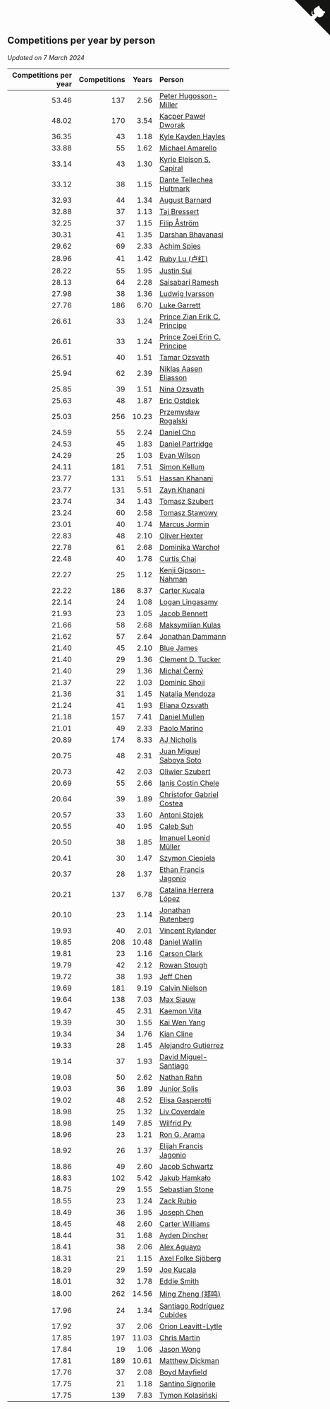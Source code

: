 ## Competitions per year by person

*Updated on  7 March 2024*

| Competitions per year | Competitions | Years | Person |
| ---: | ---: | ---: | :--- |
| 53.46 | 137 | 2.56 | [Peter Hugosson-Miller](https://www.worldcubeassociation.org/persons/2021HUGO01) |
| 48.02 | 170 | 3.54 | [Kacper Paweł Dworak](https://www.worldcubeassociation.org/persons/2020DWOR01) |
| 36.35 | 43 | 1.18 | [Kyle Kayden Hayles](https://www.worldcubeassociation.org/persons/2022HAYL02) |
| 33.88 | 55 | 1.62 | [Michael Amarello](https://www.worldcubeassociation.org/persons/2022AMAR09) |
| 33.14 | 43 | 1.30 | [Kyrie Eleison S. Capiral](https://www.worldcubeassociation.org/persons/2022CAPI02) |
| 33.12 | 38 | 1.15 | [Dante Tellechea Hultmark](https://www.worldcubeassociation.org/persons/2023HULT01) |
| 32.93 | 44 | 1.34 | [August Barnard](https://www.worldcubeassociation.org/persons/2022BARN21) |
| 32.88 | 37 | 1.13 | [Taj Bressert](https://www.worldcubeassociation.org/persons/2023BRES01) |
| 32.25 | 37 | 1.15 | [Filip Åström](https://www.worldcubeassociation.org/persons/2023ASTR01) |
| 30.31 | 41 | 1.35 | [Darshan Bhavanasi](https://www.worldcubeassociation.org/persons/2022BHAV01) |
| 29.62 | 69 | 2.33 | [Achim Spies](https://www.worldcubeassociation.org/persons/2021SPIE01) |
| 28.96 | 41 | 1.42 | [Ruby Lu (卢红)](https://www.worldcubeassociation.org/persons/2022LURU01) |
| 28.22 | 55 | 1.95 | [Justin Sui](https://www.worldcubeassociation.org/persons/2022SUIJ01) |
| 28.13 | 64 | 2.28 | [Saisabari Ramesh](https://www.worldcubeassociation.org/persons/2021RAME01) |
| 27.98 | 38 | 1.36 | [Ludwig Ivarsson](https://www.worldcubeassociation.org/persons/2022IVAR01) |
| 27.76 | 186 | 6.70 | [Luke Garrett](https://www.worldcubeassociation.org/persons/2017GARR05) |
| 26.61 | 33 | 1.24 | [Prince Zian Erik C. Principe](https://www.worldcubeassociation.org/persons/2022PRIN08) |
| 26.61 | 33 | 1.24 | [Prince Zoei Erin C. Principe](https://www.worldcubeassociation.org/persons/2022PRIN09) |
| 26.51 | 40 | 1.51 | [Tamar Ozsvath](https://www.worldcubeassociation.org/persons/2022OZSV04) |
| 25.94 | 62 | 2.39 | [Niklas Aasen Eliasson](https://www.worldcubeassociation.org/persons/2021ELIA01) |
| 25.85 | 39 | 1.51 | [Nina Ozsvath](https://www.worldcubeassociation.org/persons/2022OZSV03) |
| 25.63 | 48 | 1.87 | [Eric Ostdiek](https://www.worldcubeassociation.org/persons/2022OSTD01) |
| 25.03 | 256 | 10.23 | [Przemysław Rogalski](https://www.worldcubeassociation.org/persons/2013ROGA02) |
| 24.59 | 55 | 2.24 | [Daniel Cho](https://www.worldcubeassociation.org/persons/2021CHOD01) |
| 24.53 | 45 | 1.83 | [Daniel Partridge](https://www.worldcubeassociation.org/persons/2022PART02) |
| 24.29 | 25 | 1.03 | [Evan Wilson](https://www.worldcubeassociation.org/persons/2023WILS11) |
| 24.11 | 181 | 7.51 | [Simon Kellum](https://www.worldcubeassociation.org/persons/2016KELL12) |
| 23.77 | 131 | 5.51 | [Hassan Khanani](https://www.worldcubeassociation.org/persons/2018KHAN26) |
| 23.77 | 131 | 5.51 | [Zayn Khanani](https://www.worldcubeassociation.org/persons/2018KHAN28) |
| 23.74 | 34 | 1.43 | [Tomasz Szubert](https://www.worldcubeassociation.org/persons/2022SZUB02) |
| 23.24 | 60 | 2.58 | [Tomasz Stawowy](https://www.worldcubeassociation.org/persons/2021STAW01) |
| 23.01 | 40 | 1.74 | [Marcus Jormin](https://www.worldcubeassociation.org/persons/2022JORM01) |
| 22.83 | 48 | 2.10 | [Oliver Hexter](https://www.worldcubeassociation.org/persons/2022HEXT01) |
| 22.78 | 61 | 2.68 | [Dominika Warchoł](https://www.worldcubeassociation.org/persons/2021WARC01) |
| 22.48 | 40 | 1.78 | [Curtis Chai](https://www.worldcubeassociation.org/persons/2022CHAI02) |
| 22.27 | 25 | 1.12 | [Kenji Gipson-Nahman](https://www.worldcubeassociation.org/persons/2023GIPS01) |
| 22.22 | 186 | 8.37 | [Carter Kucala](https://www.worldcubeassociation.org/persons/2015KUCA01) |
| 22.14 | 24 | 1.08 | [Logan Lingasamy](https://www.worldcubeassociation.org/persons/2023LING02) |
| 21.93 | 23 | 1.05 | [Jacob Bennett](https://www.worldcubeassociation.org/persons/2023BENN04) |
| 21.66 | 58 | 2.68 | [Maksymilian Kulas](https://www.worldcubeassociation.org/persons/2021KULA02) |
| 21.62 | 57 | 2.64 | [Jonathan Dammann](https://www.worldcubeassociation.org/persons/2021DAMM01) |
| 21.40 | 45 | 2.10 | [Blue James](https://www.worldcubeassociation.org/persons/2022JAME01) |
| 21.40 | 29 | 1.36 | [Clement D. Tucker](https://www.worldcubeassociation.org/persons/2022TUCK09) |
| 21.40 | 29 | 1.36 | [Michal Černý](https://www.worldcubeassociation.org/persons/2022CERN03) |
| 21.37 | 22 | 1.03 | [Dominic Shoji](https://www.worldcubeassociation.org/persons/2023SHOJ01) |
| 21.36 | 31 | 1.45 | [Natalia Mendoza](https://www.worldcubeassociation.org/persons/2022MEND24) |
| 21.24 | 41 | 1.93 | [Eliana Ozsvath](https://www.worldcubeassociation.org/persons/2022OZSV01) |
| 21.18 | 157 | 7.41 | [Daniel Mullen](https://www.worldcubeassociation.org/persons/2016MULL04) |
| 21.01 | 49 | 2.33 | [Paolo Marino](https://www.worldcubeassociation.org/persons/2021MARI04) |
| 20.89 | 174 | 8.33 | [AJ Nicholls](https://www.worldcubeassociation.org/persons/2015NICH04) |
| 20.75 | 48 | 2.31 | [Juan Miguel Saboya Soto](https://www.worldcubeassociation.org/persons/2021SOTO01) |
| 20.73 | 42 | 2.03 | [Oliwier Szubert](https://www.worldcubeassociation.org/persons/2022SZUB01) |
| 20.69 | 55 | 2.66 | [Ianis Costin Chele](https://www.worldcubeassociation.org/persons/2021CHEL01) |
| 20.64 | 39 | 1.89 | [Christofor Gabriel Costea](https://www.worldcubeassociation.org/persons/2022COST03) |
| 20.57 | 33 | 1.60 | [Antoni Stojek](https://www.worldcubeassociation.org/persons/2022STOJ03) |
| 20.55 | 40 | 1.95 | [Caleb Suh](https://www.worldcubeassociation.org/persons/2022SUHC01) |
| 20.50 | 38 | 1.85 | [Imanuel Leonid Müller](https://www.worldcubeassociation.org/persons/2022MULL02) |
| 20.41 | 30 | 1.47 | [Szymon Ciepiela](https://www.worldcubeassociation.org/persons/2022CIEP01) |
| 20.37 | 28 | 1.37 | [Ethan Francis Jagonio](https://www.worldcubeassociation.org/persons/2022JAGO03) |
| 20.21 | 137 | 6.78 | [Catalina Herrera López](https://www.worldcubeassociation.org/persons/2017LOPE31) |
| 20.10 | 23 | 1.14 | [Jonathan Rutenberg](https://www.worldcubeassociation.org/persons/2023RUTE01) |
| 19.93 | 40 | 2.01 | [Vincent Rylander](https://www.worldcubeassociation.org/persons/2022RYLA01) |
| 19.85 | 208 | 10.48 | [Daniel Wallin](https://www.worldcubeassociation.org/persons/2013WALL03) |
| 19.81 | 23 | 1.16 | [Carson Clark](https://www.worldcubeassociation.org/persons/2023CLAR02) |
| 19.79 | 42 | 2.12 | [Rowan Stough](https://www.worldcubeassociation.org/persons/2022STOU01) |
| 19.72 | 38 | 1.93 | [Jeff Chen](https://www.worldcubeassociation.org/persons/2022CHEN19) |
| 19.69 | 181 | 9.19 | [Calvin Nielson](https://www.worldcubeassociation.org/persons/2014NIEL03) |
| 19.64 | 138 | 7.03 | [Max Siauw](https://www.worldcubeassociation.org/persons/2017SIAU02) |
| 19.47 | 45 | 2.31 | [Kaemon Vita](https://www.worldcubeassociation.org/persons/2021VITA01) |
| 19.39 | 30 | 1.55 | [Kai Wen Yang](https://www.worldcubeassociation.org/persons/2022YANG19) |
| 19.34 | 34 | 1.76 | [Kian Cline](https://www.worldcubeassociation.org/persons/2022CLIN01) |
| 19.33 | 28 | 1.45 | [Alejandro Gutierrez](https://www.worldcubeassociation.org/persons/2022GUTI09) |
| 19.14 | 37 | 1.93 | [David Miguel-Santiago](https://www.worldcubeassociation.org/persons/2022MIGU02) |
| 19.08 | 50 | 2.62 | [Nathan Rahn](https://www.worldcubeassociation.org/persons/2021RAHN01) |
| 19.03 | 36 | 1.89 | [Junior Solis](https://www.worldcubeassociation.org/persons/2022SOLI03) |
| 19.02 | 48 | 2.52 | [Elisa Gasperotti](https://www.worldcubeassociation.org/persons/2021GASP01) |
| 18.98 | 25 | 1.32 | [Liv Coverdale](https://www.worldcubeassociation.org/persons/2022COVE02) |
| 18.98 | 149 | 7.85 | [Wilfrid Py](https://www.worldcubeassociation.org/persons/2016PYWI01) |
| 18.96 | 23 | 1.21 | [Ron G. Arama](https://www.worldcubeassociation.org/persons/2022ARAM01) |
| 18.92 | 26 | 1.37 | [Elijah Francis Jagonio](https://www.worldcubeassociation.org/persons/2022JAGO02) |
| 18.86 | 49 | 2.60 | [Jacob Schwartz](https://www.worldcubeassociation.org/persons/2021SCHW01) |
| 18.83 | 102 | 5.42 | [Jakub Hamkało](https://www.worldcubeassociation.org/persons/2018HAMK01) |
| 18.75 | 29 | 1.55 | [Sebastian Stone](https://www.worldcubeassociation.org/persons/2022STON09) |
| 18.55 | 23 | 1.24 | [Zack Rubio](https://www.worldcubeassociation.org/persons/2022RUBI10) |
| 18.49 | 36 | 1.95 | [Joseph Chen](https://www.worldcubeassociation.org/persons/2022CHEN16) |
| 18.45 | 48 | 2.60 | [Carter Williams](https://www.worldcubeassociation.org/persons/2021WILL06) |
| 18.44 | 31 | 1.68 | [Ayden Dincher](https://www.worldcubeassociation.org/persons/2022DINC01) |
| 18.41 | 38 | 2.06 | [Alex Aguayo](https://www.worldcubeassociation.org/persons/2022AGUA01) |
| 18.31 | 21 | 1.15 | [Axel Folke Sjöberg](https://www.worldcubeassociation.org/persons/2023SJOB01) |
| 18.29 | 29 | 1.59 | [Joe Kucala](https://www.worldcubeassociation.org/persons/2022KUCA01) |
| 18.01 | 32 | 1.78 | [Eddie Smith](https://www.worldcubeassociation.org/persons/2022SMIT20) |
| 18.00 | 262 | 14.56 | [Ming Zheng (郑鸣)](https://www.worldcubeassociation.org/persons/2009ZHEN11) |
| 17.96 | 24 | 1.34 | [Santiago Rodríguez Cubides](https://www.worldcubeassociation.org/persons/2022CUBI01) |
| 17.92 | 37 | 2.06 | [Orion Leavitt-Lytle](https://www.worldcubeassociation.org/persons/2022LEAV01) |
| 17.85 | 197 | 11.03 | [Chris Martin](https://www.worldcubeassociation.org/persons/2013MART03) |
| 17.84 | 19 | 1.06 | [Jason Wong](https://www.worldcubeassociation.org/persons/2023WONG17) |
| 17.81 | 189 | 10.61 | [Matthew Dickman](https://www.worldcubeassociation.org/persons/2013DICK01) |
| 17.76 | 37 | 2.08 | [Boyd Mayfield](https://www.worldcubeassociation.org/persons/2022MAYF01) |
| 17.75 | 21 | 1.18 | [Santino Signorile](https://www.worldcubeassociation.org/persons/2022SIGN01) |
| 17.75 | 139 | 7.83 | [Tymon Kolasiński](https://www.worldcubeassociation.org/persons/2016KOLA02) |


<a href="https://github.com/jonatanklosko/wca_statistics" class="github-corner" aria-label="View source on Github"><svg width="80" height="80" viewBox="0 0 250 250" style="fill:#151513; color:#fff; position: absolute; top: 0; border: 0; right: 0;" aria-hidden="true"><path d="M0,0 L115,115 L130,115 L142,142 L250,250 L250,0 Z"></path><path d="M128.3,109.0 C113.8,99.7 119.0,89.6 119.0,89.6 C122.0,82.7 120.5,78.6 120.5,78.6 C119.2,72.0 123.4,76.3 123.4,76.3 C127.3,80.9 125.5,87.3 125.5,87.3 C122.9,97.6 130.6,101.9 134.4,103.2" fill="currentColor" style="transform-origin: 130px 106px;" class="octo-arm"></path><path d="M115.0,115.0 C114.9,115.1 118.7,116.5 119.8,115.4 L133.7,101.6 C136.9,99.2 139.9,98.4 142.2,98.6 C133.8,88.0 127.5,74.4 143.8,58.0 C148.5,53.4 154.0,51.2 159.7,51.0 C160.3,49.4 163.2,43.6 171.4,40.1 C171.4,40.1 176.1,42.5 178.8,56.2 C183.1,58.6 187.2,61.8 190.9,65.4 C194.5,69.0 197.7,73.2 200.1,77.6 C213.8,80.2 216.3,84.9 216.3,84.9 C212.7,93.1 206.9,96.0 205.4,96.6 C205.1,102.4 203.0,107.8 198.3,112.5 C181.9,128.9 168.3,122.5 157.7,114.1 C157.9,116.9 156.7,120.9 152.7,124.9 L141.0,136.5 C139.8,137.7 141.6,141.9 141.8,141.8 Z" fill="currentColor" class="octo-body"></path></svg></a><style>.github-corner:hover .octo-arm{animation:octocat-wave 560ms ease-in-out}@keyframes octocat-wave{0%,100%{transform:rotate(0)}20%,60%{transform:rotate(-25deg)}40%,80%{transform:rotate(10deg)}}@media (max-width:500px){.github-corner:hover .octo-arm{animation:none}.github-corner .octo-arm{animation:octocat-wave 560ms ease-in-out}}</style>
